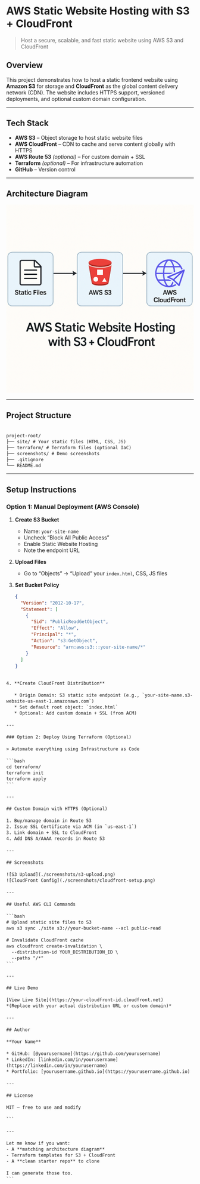 # AWS Static Website Hosting with S3 + CloudFront  
> Host a secure, scalable, and fast static website using AWS S3 and CloudFront

## Overview  
This project demonstrates how to host a static frontend website using **Amazon S3** for storage and **CloudFront** as the global content delivery network (CDN). The website includes HTTPS support, versioned deployments, and optional custom domain configuration.

---

## Tech Stack  
- **AWS S3** – Object storage to host static website files  
- **AWS CloudFront** – CDN to cache and serve content globally with HTTPS  
- **AWS Route 53** *(optional)* – For custom domain + SSL  
- **Terraform** *(optional)* – For infrastructure automation  
- **GitHub** – Version control

---

## Architecture Diagram

![Architecture](./screenshots/s3-cloudfront-diagram.png)

---

## Project Structure

```

project-root/
├── site/ # Your static files (HTML, CSS, JS)
├── terraform/ # Terraform files (optional IaC)
├── screenshots/ # Demo screenshots
├── .gitignore
└── README.md

````

---

## Setup Instructions

### Option 1: Manual Deployment (AWS Console)

1. **Create S3 Bucket**  
   - Name: `your-site-name`  
   - Uncheck “Block All Public Access”  
   - Enable Static Website Hosting  
   - Note the endpoint URL

2. **Upload Files**  
   - Go to “Objects” → “Upload” your `index.html`, CSS, JS files

3. **Set Bucket Policy**
   ```json
   {
     "Version": "2012-10-17",
     "Statement": [
       {
         "Sid": "PublicReadGetObject",
         "Effect": "Allow",
         "Principal": "*",
         "Action": "s3:GetObject",
         "Resource": "arn:aws:s3:::your-site-name/*"
       }
     ]
   }
````

4. **Create CloudFront Distribution**

   * Origin Domain: S3 static site endpoint (e.g., `your-site-name.s3-website-us-east-1.amazonaws.com`)
   * Set default root object: `index.html`
   * Optional: Add custom domain + SSL (from ACM)

---

### Option 2: Deploy Using Terraform (Optional)

> Automate everything using Infrastructure as Code

```bash
cd terraform/
terraform init
terraform apply
```

---

## Custom Domain with HTTPS (Optional)

1. Buy/manage domain in Route 53
2. Issue SSL Certificate via ACM (in `us-east-1`)
3. Link domain + SSL to CloudFront
4. Add DNS A/AAAA records in Route 53

---

## Screenshots

![S3 Upload](./screenshots/s3-upload.png)
![CloudFront Config](./screenshots/cloudfront-setup.png)

---

## Useful AWS CLI Commands

```bash
# Upload static site files to S3
aws s3 sync ./site s3://your-bucket-name --acl public-read

# Invalidate CloudFront cache
aws cloudfront create-invalidation \
  --distribution-id YOUR_DISTRIBUTION_ID \
  --paths "/*"
```

---

## Live Demo

[View Live Site](https://your-cloudfront-id.cloudfront.net)
*(Replace with your actual distribution URL or custom domain)*

---

## Author

**Your Name**

* GitHub: [@yourusername](https://github.com/yourusername)
* LinkedIn: [linkedin.com/in/yourusername](https://linkedin.com/in/yourusername)
* Portfolio: [yourusername.github.io](https://yourusername.github.io)

---

## License

MIT – free to use and modify

```

---

Let me know if you want:
- A **matching architecture diagram**
- Terraform templates for S3 + CloudFront
- A **clean starter repo** to clone

I can generate those too.
```
